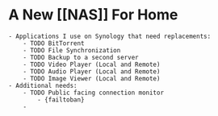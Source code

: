 # A New [[NAS]] For Home
	- Applications I use on Synology that need replacements:
		- TODO BitTorrent
		- TODO File Synchronization
		- TODO Backup to a second server
		- TODO Video Player (Local and Remote)
		- TODO Audio Player (Local and Remote)
		- TODO Image Viewer (Local and Remote)
	- Additional needs:
		- TODO Public facing connection monitor
			- {failtoban}
		-